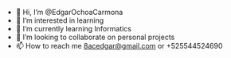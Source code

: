 - 👋 Hi, I’m @EdgarOchoaCarmona
- 👀 I’m interested in learning 
- 🌱 I’m currently learning Informatics 
- 💞️ I’m looking to collaborate on personal projects
- 📫 How to reach me 8acedgar@gmail.com or +525544524690

<!---
Edgar8aCarmona/Edgar8aCarmona is a ✨ special ✨ repository because its `README.md` (this file) appears on your GitHub profile.
You can click the Preview link to take a look at your changes.
--->
